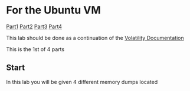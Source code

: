 # For the Ubuntu VM

[Part1](/courseFiles/Section_09-forensicsFundamentals/volatilityLab1.md)   [Part2](/courseFiles/Section_09-forensicsFundamentals/volatilityLab2.md)   [Part3](/courseFiles/Section_09-forensicsFundamentals/volatilityLab3.md)   [Part4](/courseFiles/Section_09-forensicsFundamentals/volatilityLab4.md)

This lab should be done as a continuation of the [Volatility Documentation](/courseFiles/tools/Volatility.md)

This is the 1st of 4 parts

## Start

In this lab you will be given 4 different memory dumps located   

